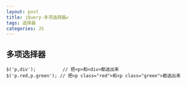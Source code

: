 ```yaml
---
layout: post
title: jQuery-多项选择器✔︎
tags: 选择器
categories: JS
---
```




## 多项选择器

~~~
$('p,div');          // 把<p>和<div>都选出来
$('p.red,p.green'); // 把<p class="red">和<p class="green">都选出来
~~~



